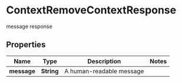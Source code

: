 

# ContextRemoveContextResponse

message response

## Properties

| Name | Type | Description | Notes |
|------------ | ------------- | ------------- | -------------|
|**message** | **String** | A human-readable message |  |



